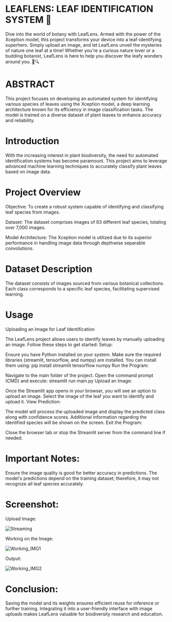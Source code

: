 # LEAFLENS: LEAF IDENTIFICATION SYSTEM 🌿
Dive into the world of botany with LeafLens. Armed with the power of the Xception model, this project transforms your device into a leaf-identifying superhero. Simply upload an image, and let LeafLens unveil the mysteries of nature one leaf at a time! Whether you're a curious nature lover or a budding botanist, LeafLens is here to help you discover the leafy wonders around you. 🌿🔍

# ABSTRACT

This project focuses on developing an automated system for identifying various species of leaves using the Xception model, a deep learning architecture known for its efficiency in image classification tasks. The model is trained on a diverse dataset of plant leaves to enhance accuracy and reliability.

# Introduction
With the increasing interest in plant biodiversity, the need for automated identification systems has become paramount. This project aims to leverage advanced machine learning techniques to accurately classify plant leaves based on image data.

# Project Overview

Objective: To create a robust system capable of identifying and classifying leaf species from images.

Dataset: The dataset comprises images of 83 different leaf species, totaling over 7,000 images.

Model Architecture: The Xception model is utilized due to its superior performance in handling image data through depthwise separable convolutions.

# Dataset Description

The dataset consists of images sourced from various botanical collections.
Each class corresponds to a specific leaf species, facilitating supervised learning.

# Usage

Uploading an Image for Leaf Identification

The LeafLens project allows users to identify leaves by manually uploading an image. Follow these steps to get started:
Setup:

Ensure you have Python installed on your system.
Make sure the required libraries (streamlit, tensorflow, and numpy) are installed. You can install them using:
pip install streamlit tensorflow numpy
Run the Program:

Navigate to the main folder of the project.
Open the command prompt (CMD) and execute:
streamlit run main.py
Upload an Image:

Once the Streamlit app opens in your browser, you will see an option to upload an image.
Select the image of the leaf you want to identify and upload it.
View Prediction:

The model will process the uploaded image and display the predicted class along with confidence scores.
Additional information regarding the identified species will be shown on the screen.
Exit the Program:

Close the browser tab or stop the Streamlit server from the command line if needed.

# Important Notes:
Ensure the image quality is good for better accuracy in predictions.
The model's predictions depend on the training dataset; therefore, it may not recognize all leaf species accurately.

# Screenshot:

Upload Image:

![Streaming](https://github.com/user-attachments/assets/6acb9e9e-bd9a-4254-aa7e-a72379437f15)

Working on the Image:

![Working_IMG1](https://github.com/user-attachments/assets/ae889728-8c9f-4bba-ad02-4fde3659c2d0)

Output:

![Working_IMG2](https://github.com/user-attachments/assets/eecabd23-1854-4c2e-a5d7-1f74dec5a25c)

# Conclusion:

Saving the model and its weights ensures efficient reuse for inference or further training. Integrating it into a user-friendly interface with image uploads makes LeafLens valuable for biodiversity research and education.
